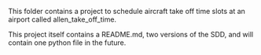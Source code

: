 This folder contains a project to schedule aircraft take off time slots at an airport called allen_take_off_time.

This project itself contains a README.md, two versions of the SDD, and will contain one python file in the future.
